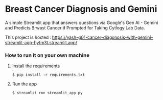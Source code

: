 # Breast Cancer Diagnosis and Gemini

A simple Streamlit app that answers questions via Google's Gen AI - Gemini and Predicts Brwast Cancer if Prompted for Taking Cytlogy Lab Data.

This project is hosted : https://yash-g01-cancer-diagonosis-with-gemini-streamlit-app-hytm3t.streamlit.app/

### How to run it on your own machine

1. Install the requirements

   ```
   $ pip install -r requirements.txt
   ```

2. Run the app

   ```
   $ streamlit run streamlit_app.py
   ```
